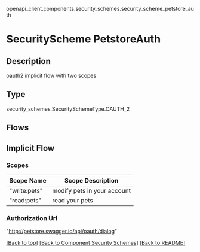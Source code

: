 openapi_client.components.security_schemes.security_scheme_petstore_auth
# SecurityScheme PetstoreAuth

## Description
oauth2 implicit flow with two scopes

## Type
security_schemes.SecuritySchemeType.OAUTH_2

## Flows
## Implicit Flow
### Scopes
Scope Name | Scope Description
| -------- | ---------------- |
"write:pets" | modify pets in your account
"read:pets" | read your pets
### Authorization Url
"http://petstore.swagger.io/api/oauth/dialog"

[[Back to top]](#top) [[Back to Component Security Schemes]](../../../README.md#Component-SecuritySchemes) [[Back to README]](../../../README.md)
